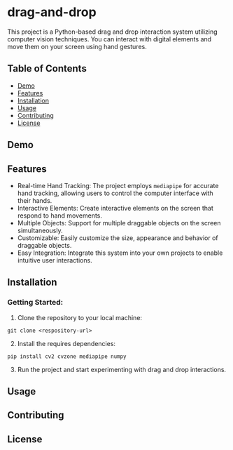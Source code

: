 # drag-and-drop
This project is a Python-based drag and drop interaction system utilizing computer vision techniques. You can interact with digital elements and move them on your screen using hand gestures.

## Table of Contents

- [Demo](#demo)
- [Features](#features)
- [Installation](#installation)
- [Usage](#usage)
- [Contributing](#contributing)
- [License](#license)

## Demo

## Features
- Real-time Hand Tracking: The project employs `mediapipe` for accurate hand tracking, allowing users to control the computer interface with their hands.
- Interactive Elements: Create interactive elements on the screen that respond to hand movements.
- Multiple Objects: Support for multiple draggable objects on the screen simultaneously.
- Customizable: Easily customize the size, appearance and behavior of draggable objects.
- Easy Integration: Integrate this system into your own projects to enable intuitive user interactions.

## Installation
### Getting Started:

1. Clone the repository to your local machine:
``` 
git clone <respository-url>
```
2. Install the requires dependencies:
```
pip install cv2 cvzone mediapipe numpy
```
3. Run the project and start experimenting with drag and drop interactions.

## Usage
## Contributing
## License
